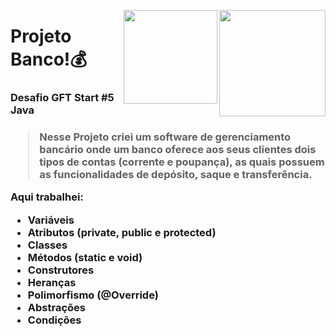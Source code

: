 <a href="https://www.linkedin.com/in/matheus-banqueiro-lima-b594031a2/"><img height="170px"  align="right" align="top" src="https://user-images.githubusercontent.com/101984947/168340087-a7f1baee-20b0-490a-bc01-ca73496aed10.png"></a>

<a href="https://web.dio.me/track/gft-start-5-java"><img height="150px"  align="right" align="top" src="https://user-images.githubusercontent.com/101984947/168329670-2157dcb1-d4d9-49b8-ade6-f8d1f252f05a.png"></a>

<h1>Projeto Banco!💰</h1>
<h3>Desafio GFT Start #5 Java<h3> 

> Nesse Projeto criei um software de gerenciamento bancário onde um banco oferece aos seus clientes dois tipos de contas (corrente e poupança), as quais possuem as funcionalidades de depósito, saque e transferência. 
  
Aqui trabalhei:
+ Variáveis 
+ Atributos (private, public e protected)
+ Classes
+ Métodos (static e void)
+ Construtores
+ Heranças 
+ Polimorfismo (@Override)
+ Abstrações
+ Condições
